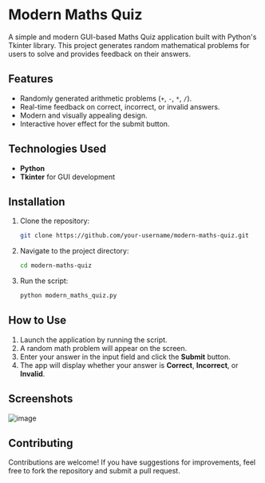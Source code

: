 # Modern Maths Quiz

A simple and modern GUI-based Maths Quiz application built with Python's Tkinter library. This project generates random mathematical problems for users to solve and provides feedback on their answers.

## Features
- Randomly generated arithmetic problems (`+`, `-`, `*`, `/`).
- Real-time feedback on correct, incorrect, or invalid answers.
- Modern and visually appealing design.
- Interactive hover effect for the submit button.

## Technologies Used
- **Python**
- **Tkinter** for GUI development

## Installation
1. Clone the repository:
   ```bash
   git clone https://github.com/your-username/modern-maths-quiz.git
   ```
2. Navigate to the project directory:
   ```bash
   cd modern-maths-quiz
   ```
3. Run the script:
   ```bash
   python modern_maths_quiz.py
   ```

## How to Use
1. Launch the application by running the script.
2. A random math problem will appear on the screen.
3. Enter your answer in the input field and click the **Submit** button.
4. The app will display whether your answer is **Correct**, **Incorrect**, or **Invalid**.

## Screenshots
![image](https://github.com/user-attachments/assets/2c583eeb-0bf2-45c7-9062-bc1381cb2024)


## Contributing
Contributions are welcome! If you have suggestions for improvements, feel free to fork the repository and submit a pull request.



